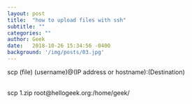 ```yaml
---
layout: post
title:  "how to upload files with ssh"
subtitle: ""
categories: ""
author: Geek
date:   2018-10-26 15:34:56 -0400
background: '/img/posts/03.jpg'
---
```



scp (file) (username)@(IP address or hostname):(Destination)

<br>
scp 1.zip root@hellogeek.org:/home/geek/
